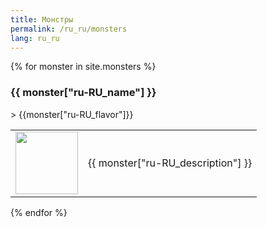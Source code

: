 ```yaml
---
title: Монстры
permalink: /ru_ru/monsters
lang: ru_ru
---
```

{% for monster in site.monsters %}
<h3 id = '{{monster.tile_id}}'>{{ monster["ru-RU_name"] }}</h3>
> {{monster["ru-RU_flavor"]}}
<table>
    <tr>
        <td width = '100'>
            <img width = '100' height = '100' src = '{{site.baseurl}}{{ monster.image }}' />
        </td>
        <td>{{ monster["ru-RU_description"] }}</td>
    </tr>
</table>
{% endfor %}

